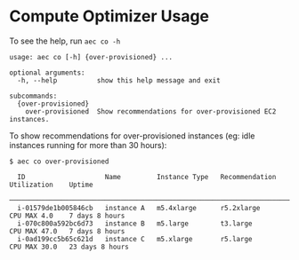# Compute Optimizer Usage

To see the help, run `aec co -h`

```
usage: aec co [-h] {over-provisioned} ...

optional arguments:
  -h, --help          show this help message and exit

subcommands:
  {over-provisioned}
    over-provisioned  Show recommendations for over-provisioned EC2 instances.
```

To show recommendations for over-provisioned instances (eg: idle instances running for more than 30 hours):

```
$ aec co over-provisioned

  ID                    Name         Instance Type   Recommendation   Utilization    Uptime
 ─────────────────────────────────────────────────────────────────────────────────────────────────────
  i-01579de1b005846cb   instance A   m5.4xlarge      r5.2xlarge       CPU MAX 4.0    7 days 8 hours
  i-070c800a592bc6d73   instance B   m5.large        t3.large         CPU MAX 47.0   7 days 8 hours
  i-0ad199cc5b65c621d   instance C   m5.xlarge       r5.large         CPU MAX 30.0   23 days 8 hours
```
